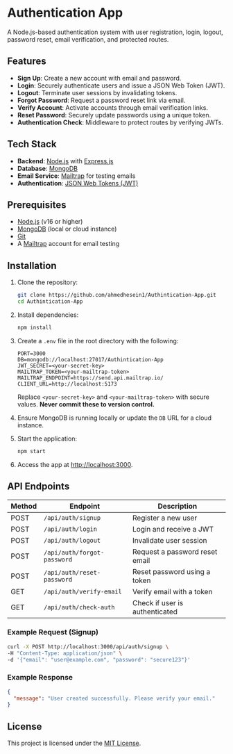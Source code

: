 
# Authentication App

A Node.js-based authentication system with user registration, login, logout, password reset, email verification, and protected routes.

## Features

- **Sign Up**: Create a new account with email and password.
- **Login**: Securely authenticate users and issue a JSON Web Token (JWT).
- **Logout**: Terminate user sessions by invalidating tokens.
- **Forgot Password**: Request a password reset link via email.
- **Verify Account**: Activate accounts through email verification links.
- **Reset Password**: Securely update passwords using a unique token.
- **Authentication Check**: Middleware to protect routes by verifying JWTs.

## Tech Stack

- **Backend**: [Node.js](https://nodejs.org/) with [Express.js](https://expressjs.com/)
- **Database**: [MongoDB](https://www.mongodb.com/)
- **Email Service**: [Mailtrap](https://mailtrap.io/) for testing emails
- **Authentication**: [JSON Web Tokens (JWT)](https://jwt.io/)

## Prerequisites

- [Node.js](https://nodejs.org/) (v16 or higher)
- [MongoDB](https://www.mongodb.com/) (local or cloud instance)
- [Git](https://git-scm.com/)
- A [Mailtrap](https://mailtrap.io/) account for email testing

## Installation

1. Clone the repository:

   ```bash
   git clone https://github.com/ahmedhesein1/Authintication-App.git
   cd Authintication-App
   ```

2. Install dependencies:

   ```bash
   npm install
   ```

3. Create a `.env` file in the root directory with the following:

   ```env
   PORT=3000
   DB=mongodb://localhost:27017/Authintication-App
   JWT_SECRET=<your-secret-key>
   MAILTRAP_TOKEN=<your-mailtrap-token>
   MAILTRAP_ENDPOINT=https://send.api.mailtrap.io/
   CLIENT_URL=http://localhost:5173
   ```

   Replace `<your-secret-key>` and `<your-mailtrap-token>` with secure values. **Never commit these to version control.**

4. Ensure MongoDB is running locally or update the `DB` URL for a cloud instance.

5. Start the application:

   ```bash
   npm start
   ```

6. Access the app at [http://localhost:3000](http://localhost:3000).

## API Endpoints

| Method | Endpoint                     | Description                          |
|--------|------------------------------|--------------------------------------|
| POST   | `/api/auth/signup`           | Register a new user                  |
| POST   | `/api/auth/login`            | Login and receive a JWT             |
| POST   | `/api/auth/logout`           | Invalidate user session             |
| POST   | `/api/auth/forgot-password`  | Request a password reset email      |
| POST   | `/api/auth/reset-password`   | Reset password using a token        |
| GET    | `/api/auth/verify-email`     | Verify email with a token           |
| GET    | `/api/auth/check-auth`       | Check if user is authenticated      |

### Example Request (Signup)

```bash
curl -X POST http://localhost:3000/api/auth/signup \
-H "Content-Type: application/json" \
-d '{"email": "user@example.com", "password": "secure123"}'
```

### Example Response

```json
{
  "message": "User created successfully. Please verify your email."
}
```

## License

This project is licensed under the [MIT License](LICENSE).
